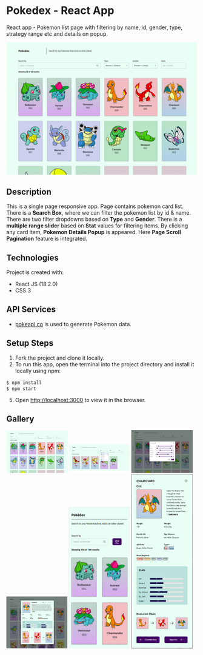 # Pokedex - React App
React app - Pokemon list page with filtering by name, id, gender, type, strategy range etc and details on popup.

![Screenshot](https://github.com/aniketmazumdar/pokedex-react/blob/main/src/assets/img/desktop.png?raw=true)

## Description
This is a single page responsive app. Page contains pokemon card list. There is a **Search Box**, where we can filter the pokemon list by id & name. There are two filter dropdowns based on **Type** and **Gender**. There is a **multiple range slider** based on **Stat** values for filtering items. By clicking any card item, **Pokemon Details Popup** is appeared. Here **Page Scroll Pagination** feature is integrated.


## Technologies
Project is created with:
* React JS (18.2.0)
* CSS 3


## API Services
* [pokeapi.co](https://pokeapi.co/api/v2/) is used to generate Pokemon data.



## Setup Steps
1. Fork the project and clone it locally.
2. To run this app, open the terminal into the project directory and install it locally using npm:

```
$ npm install
$ npm start
```
5. Open [http://localhost:3000](http://localhost:3000) to view it in the browser.


## Gallery
<div style="float:left">
<img src="https://github.com/aniketmazumdar/pokedex-react/blob/main/src/assets/img/desktop.png?raw=true" width="32%">
<img src="https://github.com/aniketmazumdar/pokedex-react/blob/main/src/assets/img/desktop-2.png?raw=true" width="32%">
<img src="https://github.com/aniketmazumdar/pokedex-react/blob/main/src/assets/img/desktop-3.png?raw=true" width="32%">
<img src="https://github.com/aniketmazumdar/pokedex-react/blob/main/src/assets/img/desktop-4.png?raw=true" width="32%">
<img src="https://github.com/aniketmazumdar/pokedex-react/blob/main/src/assets/img/mobile-1.png?raw=true" width="32%">
<img src="https://github.com/aniketmazumdar/pokedex-react/blob/main/src/assets/img/mobile-2.png?raw=true" width="32%">
</div>
